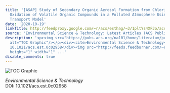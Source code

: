 ```yaml
---
title: '[ASAP] Study of Secondary Organic Aerosol Formation from Chlorine Radical-Initiated
  Oxidation of Volatile Organic Compounds in a Polluted Atmosphere Using a 3D Chemical
  Transport Model'
date: '2020-10-19'
linkTitle: http://feedproxy.google.com/~r/acs/esthag/~3/1pltYs4XF3o/acs.est.0c02958
source: 'Environmental Science & Technology: Latest Articles (ACS Publications)'
description: '<p><img src="https://pubs.acs.org/na101/home/literatum/publisher/achs/journals/content/esthag/0/esthag.ahead-of-print/acs.est.0c02958/20201019/images/medium/es0c02958_0007.gif"
  alt="TOC Graphic"/></p><div><cite>Environmental Science & Technology</cite></div><div>DOI:
  10.1021/acs.est.0c02958</div><img src="http://feeds.feedburner.com/~r/acs/esthag/~4/1pltYs4XF3o"
  height="1" width="1" ...'
disable_comments: true
---
```

<p><img src="https://pubs.acs.org/na101/home/literatum/publisher/achs/journals/content/esthag/0/esthag.ahead-of-print/acs.est.0c02958/20201019/images/medium/es0c02958_0007.gif" alt="TOC Graphic"/></p><div><cite>Environmental Science & Technology</cite></div><div>DOI: 10.1021/acs.est.0c02958</div><img src="http://feeds.feedburner.com/~r/acs/esthag/~4/1pltYs4XF3o" height="1" width="1" ...